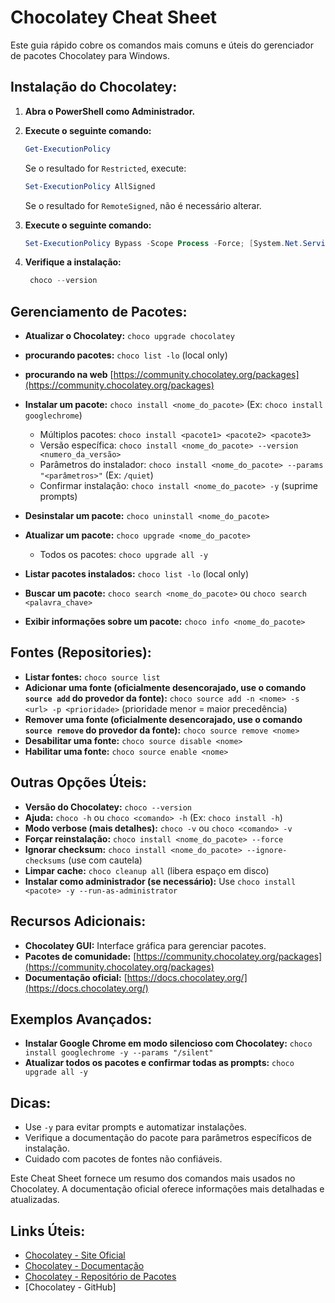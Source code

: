 # Chocolatey Cheat Sheet

Este guia rápido cobre os comandos mais comuns e úteis do gerenciador de pacotes Chocolatey para Windows.

## Instalação do Chocolatey:
1. **Abra o PowerShell como Administrador.**
2. **Execute o seguinte comando:**
   ```powershell
   Get-ExecutionPolicy
   ```
    Se o resultado for `Restricted`, execute:
    ```powershell
    Set-ExecutionPolicy AllSigned
    ```
    Se o resultado for `RemoteSigned`, não é necessário alterar.

3. **Execute o seguinte comando:**
   ```powershell
   Set-ExecutionPolicy Bypass -Scope Process -Force; [System.Net.ServicePointManager]::SecurityProtocol = [System.Net.ServicePointManager]::SecurityProtocol -bor 3072; iex ((New-Object System.Net.WebClient).DownloadString('https://chocolatey.org/install.ps1'))
   ```
4. **Verifique a instalação:**
   ```powershell
    choco --version
    ```

## Gerenciamento de Pacotes:
* **Atualizar o Chocolatey:** `choco upgrade chocolatey`

* **procurando pacotes:** `choco list -lo` (local only)
* **procurando na web** [https://community.chocolatey.org/packages](https://community.chocolatey.org/packages)
* **Instalar um pacote:** `choco install <nome_do_pacote>` (Ex: `choco install googlechrome`)
    * Múltiplos pacotes: `choco install <pacote1> <pacote2> <pacote3>`
    * Versão específica: `choco install <nome_do_pacote> --version <numero_da_versão>`
    * Parâmetros do instalador: `choco install <nome_do_pacote> --params "<parâmetros>"` (Ex: `/quiet`)
    * Confirmar instalação: `choco install <nome_do_pacote> -y` (suprime prompts)
* **Desinstalar um pacote:** `choco uninstall <nome_do_pacote>`
* **Atualizar um pacote:** `choco upgrade <nome_do_pacote>`
    * Todos os pacotes: `choco upgrade all -y`
* **Listar pacotes instalados:** `choco list -lo` (local only)
* **Buscar um pacote:** `choco search <nome_do_pacote>` ou `choco search <palavra_chave>`
* **Exibir informações sobre um pacote:** `choco info <nome_do_pacote>`


## Fontes (Repositories):

* **Listar fontes:** `choco source list`
* **Adicionar uma fonte (oficialmente desencorajado, use o comando `source add` do provedor da fonte):** `choco source add -n <nome> -s <url> -p <prioridade>` (prioridade menor = maior precedência)
* **Remover uma fonte (oficialmente desencorajado, use o comando `source remove` do provedor da fonte):** `choco source remove <nome>`
* **Desabilitar uma fonte:** `choco source disable <nome>`
* **Habilitar uma fonte:** `choco source enable <nome>`


## Outras Opções Úteis:

* **Versão do Chocolatey:** `choco --version`
* **Ajuda:** `choco -h` ou `choco <comando> -h` (Ex: `choco install -h`)
* **Modo verbose (mais detalhes):** `choco -v` ou `choco <comando> -v`
* **Forçar reinstalação:** `choco install <nome_do_pacote> --force`
* **Ignorar checksum:** `choco install <nome_do_pacote> --ignore-checksums` (use com cautela)
* **Limpar cache:** `choco cleanup all` (libera espaço em disco)
* **Instalar como administrador (se necessário):** Use `choco install <pacote> -y --run-as-administrator`


## Recursos Adicionais:

* **Chocolatey GUI:** Interface gráfica para gerenciar pacotes.
* **Pacotes de comunidade:** [https://community.chocolatey.org/packages](https://community.chocolatey.org/packages)
* **Documentação oficial:** [https://docs.chocolatey.org/](https://docs.chocolatey.org/)


## Exemplos Avançados:

* **Instalar Google Chrome em modo silencioso com Chocolatey:** `choco install googlechrome -y --params "/silent"`
* **Atualizar todos os pacotes e confirmar todas as prompts:** `choco upgrade all -y`


## Dicas:

* Use `-y` para evitar prompts e automatizar instalações.
* Verifique a documentação do pacote para parâmetros específicos de instalação.
* Cuidado com pacotes de fontes não confiáveis.


Este Cheat Sheet fornece um resumo dos comandos mais usados no Chocolatey. A documentação oficial oferece informações mais detalhadas e atualizadas.

## Links Úteis:
* [Chocolatey - Site Oficial](https://chocolatey.org/)
* [Chocolatey - Documentação](https://docs.chocolatey.org/)
* [Chocolatey - Repositório de Pacotes](https://community.chocolatey.org/packages)
* [Chocolatey - GitHub]